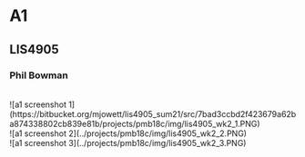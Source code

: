 # A1
## LIS4905
### Phil Bowman

<br>
![a1 screenshot 1](https://bitbucket.org/mjowett/lis4905_sum21/src/7bad3ccbd2f423679a62ba874338802cb839e81b/projects/pmb18c/img/lis4905_wk2_1.PNG)
<br>
![a1 screenshot 2](../projects/pmb18c/img/lis4905_wk2_2.PNG)
<br>
![a1 screenshot 3](../projects/pmb18c/img/lis4905_wk2_3.PNG)
